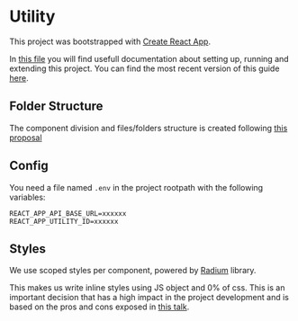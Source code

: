 Utility
==========================

This project was bootstrapped with [Create React App](https://github.com/facebookincubator/create-react-app).

In [this file](docs/README.md) you will find usefull documentation about setting up, running and extending this project.
You can find the most recent version of this guide [here](https://github.com/facebookincubator/create-react-app/blob/master/packages/react-scripts/template/README.md).


## Folder Structure
The component division and files/folders structure is created following [this proposal](https://gist.github.com/ryanflorence/daafb1e3cb8ad740b346)

## Config

You need a file named `.env` in the project rootpath with the following variables:

```
REACT_APP_API_BASE_URL=xxxxxx
REACT_APP_UTILITY_ID=xxxxxx
```

## Styles

We use scoped styles per component, powered by [Radium](https://github.com/FormidableLabs/radium) library.

This makes us write inline styles using JS object and 0% of css. This is an important decision that has a high impact in the project development and is based on the pros and cons exposed in [this talk](https://speakerdeck.com/vjeux/react-css-in-js).
